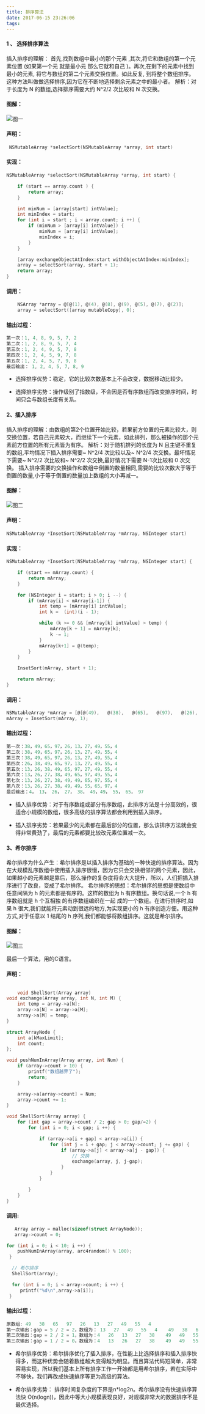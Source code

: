 ```yaml
---
title: 排序算法
date: 2017-06-15 23:26:06
tags:
---
```

####  1 、 选择排序算法
插入排序的理解： 首先,找到数组中最小的那个元素 ,其次,将它和数组的第一个元素位置 (如果第一个元 就是最小元 那么它就和自己 )。再次,在剩下的元素中找到最小的元素, 将它与数组的第二个元素交换位置。如此反复, 到将整个数组排序。这种方法叫做做选择排序,因为它在不断地选择剩余元素之中的最小者。
解析：对于长度为 N 的数组,选择排序需要大约 N^2/2 次比较和 N 次交换。

#### 图解：
![图一](http://oqepgj2jp.bkt.clouddn.com/%E6%8E%92%E5%BA%8F%E7%AE%97%E6%B3%951.png)

#### 声明：

```objectivec
 NSMutableArray *selectSort(NSMutableArray *array, int start)
```

#### 实现：

```objectivec
NSMutableArray *selectSort(NSMutableArray *array, int start) {

    if (start == array.count ) {
        return array;
    }

    int minNum = [array[start] intValue];
    int minIndex = start;
    for (int i = start ; i < array.count; i ++) {
        if (minNum > [array[i] intValue]) {
            minNum = [array[i] intValue];
            minIndex = i;
        }
    }

    [array exchangeObjectAtIndex:start withObjectAtIndex:minIndex];
    array = selectSort(array, start + 1);
    return array;
}
```

#### 调用：

```objectivec
    NSArray *array = @[@(1), @(4), @(8), @(9), @(5), @(7), @(2)];
    array = selectSort([array mutableCopy], 0);
```

#### 输出过程：

```objectivec
第一次：1, 4, 8, 9, 5, 7, 2
第二次：1, 2, 8, 9, 5, 7, 4
第三次：1, 2, 4, 9, 5, 7, 8
第四次：1, 2, 4, 5, 9, 7, 8
第五次：1, 2, 4, 5, 7, 9, 8
最后输出： 1, 2, 4, 5, 7, 8, 9
```

- 选择排序优势：稳定，它的比较次数基本上不会改变，数据移动比较少。

- 选择排序劣势：操作级别了指数级，不会因是否有序数组而改变排序时间，时间只会与数组长度有关系。


#### 2、插入排序
插入排序的理解：由数组的第2个位置开始比较，若果前方位置的元素比较大，则交换位置，若自己元素较大，而继续下一个元素，如此排列，那么被操作的那个元素前方位置的所有元素皆为有序。
解析：对于随机排列的长度为 N 且主键不重复的数组,平均情况下插入排序需要~ N^2/4 次比较以及~ N^2/4 次交换。最坏情况下需要~ N^2/2 次比较和~ N^2/2 次交换,最好情况下需要 N-1次比较和 0 次交换。
插入排序需要的交换操作和数组中倒置的数量相同,需要的比较次数大于等于倒置的数量,小于等于倒置的数量加上数组的大小再减一。

#### 图解：

![图二](http://oqepgj2jp.bkt.clouddn.com/%E6%8E%92%E5%BA%8F%E7%AE%97%E6%B3%952.png)


#### 声明：

```objectivec
NSMutableArray *InsetSort(NSMutableArray *mArray, NSInteger start)
```

#### 实现：

```objectivec
NSMutableArray *InsetSort(NSMutableArray *mArray, NSInteger start) {

    if (start == mArray.count) {
        return mArray;
    }

    for (NSInteger i = start; i > 0; i --) {
        if (mArray[i] < mArray[i-1]) {
            int temp = [mArray[i] intValue];
            int k =  (int)(i - 1);

            while (k >= 0 && [mArray[k] intValue] > temp) {
                mArray[k + 1] = mArray[k];
                k -= 1;
            }
            mArray[k+1] = @(temp);
        }
    }

    InsetSort(mArray, start + 1);

    return mArray;
}
```

#### 调用：

```objectivec
NSMutableArray *mArray = [@[@(49),   @(38),   @(65),   @(97),   @(26),   @(13),   @(27),   @(49),   @(55),   @(4)] mutableCopy];
mArray = InsetSort(mArray, 1);
```

#### 输出过程：

```objectivec
第一次：38，49，65，97，26，13，27，49，55，4
第二次：38，49，65，97，26，13，27，49，55，4
第三次：38，49，65，97，26，13，27，49，55，4
第四次：26，38，49，65，97，13，27，49，55，4
第五次：13，26，38，49，65，97，27，49，55，4
第六次：13，26，27，38，49，65，97，49，55，4
第七次：13，26，27，38，49，49，65，97，55，4
第八次：13，26，27，38，49，49，55，65，97，4
最后输出：4， 13， 26， 27， 38， 49，49， 55， 65， 97
```

- 插入排序优势：对于有序数组或部分有序数组，此排序方法是十分高效的，很适合小规模的数组，很多高级的排序算法都会利用到插入排序。

- 插入排序劣势：若果最少的元素都在最后部分的位置，那么该排序方法就会变得非常费劲了，最后的元素都要比较改元素位置减一次。

#### 3、希尔排序
希尔排序为什么产生：希尔排序是以插入排序为基础的一种快速的排序算法。因为在大规模乱序数组中使用插入排序很慢，因为它只会交换相邻的两个元素，因此，如果越小的元素越是靠后，那么操作的复杂度将会大大提升，所以，人们把插入排序进行了改良，变成了希尔排序。
希尔排序的思想：希尔排序的思想是使数组中任意间隔为 h 的元素都是有序的。这样的数组为 h 有序数组。换句话说,一个 h 有序数组就是 h 个互相独 的有序数组编织在一起 成的一个数组。在进行排序时,如果 h 很大,我们就能将元素动到很远的地方,为实现更小的 h 有序创造方便。用这种方式,对于任意以 1 结尾的 h 序列,我们都能够将数组排序。这就是希尔排序。

#### 图解：

![图三](http://oqepgj2jp.bkt.clouddn.com/%E6%8E%92%E5%BA%8F%E7%AE%97%E6%B3%953.png)

最后一个算法，用的C语言。

#### 声明：

```objectivec

    void ShellSort(Array array)
void exchange(Array array, int N, int M) {
    int temp = array->a[N];
    array->a[N] = array->a[M];
    array->a[M] = temp;
}

struct ArrayNode {
    int a[kMaxLimit];
    int count;
};

void pushNumInArray(Array array, int Num) {
    if (array->count > 10) {
        printf("数组越界了");
        return;
    }

    array->a[array->count] = Num;
    array->count += 1;
}

void ShellSort(Array array) {
    for (int gap = array->count / 2; gap > 0; gap/=2) {
        for (int i = 0; i < gap; i ++) {

            if (array->a[i + gap] < array->a[i]) {
                for (int j = i + gap; j < array->count; j += gap) {
                    if (array->a[j] < array->a[j - gap]) {
                        // 交换
                        exchange(array, j, j-gap);
                    }
                }
            }

        }
    }
}
```


#### 调用:

```objectivec
   Array array = malloc(sizeof(struct ArrayNode));
   array->count = 0;

for (int i = 0; i < 10; i ++) {
    pushNumInArray(array, arc4random() % 100);
 }

  // 希尔排序
  ShellSort(array);

  for (int i = 0; i < array->count; i ++) {
     printf("%d\n",array->a[i]);
 }
```


#### 输出过程：

```objectivec
原数组: 49   38   65   97   26   13   27   49   55   4
第一次输出：gap = 5 / 2 = 2，数组为： 13   27   49   55   4    49   38   65   97   26
第二次输出：gap = 2 / 2 = 1，数组为：4   26   13   27   38    49   49   55   97   65
第三次输出：gap = 1 / 2 = 0，数组为：4   13   26   27   38    49   49   55   65   97
```


- 希尔排序优势：希尔排序优化了插入排序，在性能上比选择排序和插入排序快得多，而这种优势会随着数组越大变得越为明显。而且算法代码短简单，非常容易实现，所以我们基本上所有排序工作一开始都是用希尔排序，若在实际中不够快，我们再改成快速排序等更为高级的算法。

- 希尔排序劣势： 排序时间复杂度的下界是n*log2n。希尔排序没有快速排序算法快 O(n(logn))，因此中等大小规模表现良好，对规模非常大的数据排序不是最优选择。



